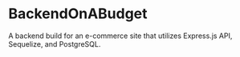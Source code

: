 # BackendOnABudget
A backend build for an e-commerce site that utilizes Express.js API, Sequelize, and PostgreSQL.
